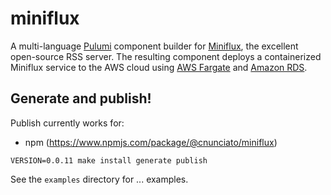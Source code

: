 # miniflux

A multi-language [Pulumi](https://pulumi.com) component builder for [Miniflux](https://miniflux.app/), the excellent open-source RSS server. The resulting component deploys a containerized Miniflux service to the AWS cloud using [AWS Fargate](https://aws.amazon.com/fargate) and [Amazon RDS](https://aws.amazon.com/rds/).

## Generate and publish!

Publish currently works for:

* npm (https://www.npmjs.com/package/@cnunciato/miniflux)

```
VERSION=0.0.11 make install generate publish
```

See the `examples` directory for ... examples.
